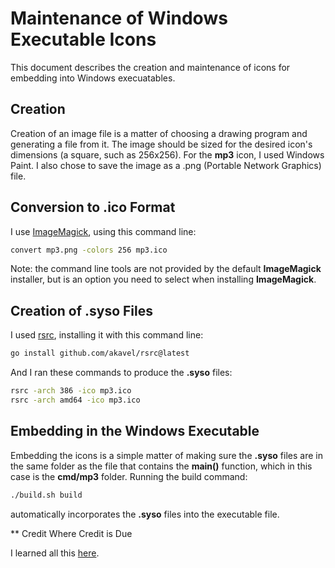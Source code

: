 # Maintenance of Windows Executable Icons

This document describes the creation and maintenance of icons for embedding into Windows execuatables.

## Creation

Creation of an image file is a matter of choosing a drawing program and generating a file from it. The image should be sized for the desired icon's dimensions (a square, such as 256x256). For the **mp3** icon, I used Windows Paint. I also chose to save the image as a .png (Portable Network Graphics) file.

## Conversion to .ico Format

I use [ImageMagick](https://imagemagick.org/), using this command line:

```bash
convert mp3.png -colors 256 mp3.ico
```

Note: the command line tools are not provided by the default **ImageMagick** installer, but is an  option you need to select when installing **ImageMagick**.

## Creation of **.syso** Files

I used [rsrc](https://github.com/akavel/rsrc), installing it with this command line:

```bash
go install github.com/akavel/rsrc@latest
```

And I ran these commands to produce the **.syso** files:

```bash
rsrc -arch 386 -ico mp3.ico
rsrc -arch amd64 -ico mp3.ico
```

## Embedding in the Windows Executable

Embedding the icons is a simple matter of making sure the **.syso** files are in the same folder as the file that contains the **main()** function, which in this case is the **cmd/mp3** folder. Running the build command:

```bash
./build.sh build
```

automatically incorporates the **.syso** files into the executable file.

** Credit Where Credit is Due

I learned all this [here](https://hjr265.me/blog/adding-icons-for-go-built-windows-executable/).
